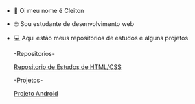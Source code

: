 - 👋 Oi meu nome é Cleiton
- 🤓 Sou estudante de desenvolvimento web
- 💻 Aqui estão meus repositorios de estudos e alguns projetos 

  -Repositorios-

  <a href= "https://github.com/CleitonJr01/Html-Css">Repositorio de Estudos de HTML/CSS</a>

  -Projetos-

  <a href= "https://cleitonjr01.github.io/projeto-android/">Projeto Android</a>


<!---
CleitonJr01/CleitonJr01 is a ✨ special ✨ repository because its `README.md` (this file) appears on your GitHub profile.
You can click the Preview link to take a look at your changes.
--->
